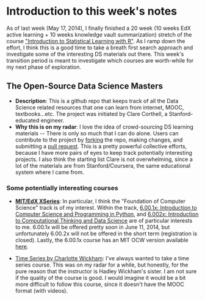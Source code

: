 # Introduction to this week's notes
As of last week (May 17, 2014), I finally finished a 20 week (10 weeks EdX active learning + 10 weeks knowledge vault summarization) stretch of the course ["Introduction to Statistical Learning with R"](http://www-bcf.usc.edu/~gareth/ISL/). As I ramp down the effort, I think this is a good time to take a breath first search approach and investigate some of the interesting DS materials out there. This week's transition period is meant to investigate which courses are worth-while for my next phase of exploration.

## The Open-Source Data Science Masters
* **Description**: This is a github repo that keeps track of all the Data Science related resources that one can learn from internet, MOOC, textbooks...etc. The project was initiated by Clare Corthell, a Stanford-educated engineer. 
* **Why this is on my radar**: I love the idea of crowd-sourcing DS learning materials -- There is only so much that I can do alone. Users can contribute to the project by [forking](https://help.github.com/articles/fork-a-repo) the repo, making changes, and submitting a [pull request](https://help.github.com/articles/using-pull-requests). This is a pretty powerful collective efforts, because I have more pairs of eyes to keep track potentially interesting projects. I also think the starting list Clare is not overwhelming, since a lot of the materials are from Stanford/Coursera, the same educational system where I came from.

### Some potentially interesting courses

* [**MIT/EdX XSeries**](https://www.edx.org/xseries): In particular, I think the "Foundation of Computer Science" track is of my interest. Within the track, [6.00.1x: Introduction to Computer Science and Programming in Python](https://www.edx.org/course/mitx/mitx-6-00-1x-introduction-computer-1841#.U4JfpFhdW84), and [6.002x: Introduction to Computational Thinking and Data Science](https://www.edx.org/course/mitx/mitx-6-00-2x-introduction-computational-1505) are of particular interests
to me. 6.00.1x will be offered pretty soon in June 11, 2014, but unfortunately 6.00.2x will not be offered in the short term (registration is closed). Lastly, the 6.00.1x course has an MIT OCW version available [here](http://ocw.mit.edu/courses/electrical-engineering-and-computer-science/6-00sc-introduction-to-computer-science-and-programming-spring-2011/index.htm).

* [Time Series by Charlotte Wickham](http://stat565.cwick.co.nz/): I've always wanted to take a time series course. This was on my radar for a while, but honestly, for the pure reason that the instructor is Hadley Wickham's sister. I am not sure if the quality of the course is good. I would imagine it would be a bit more difficult to follow this course, since it doesn't have the MOOC format (with videos). 
